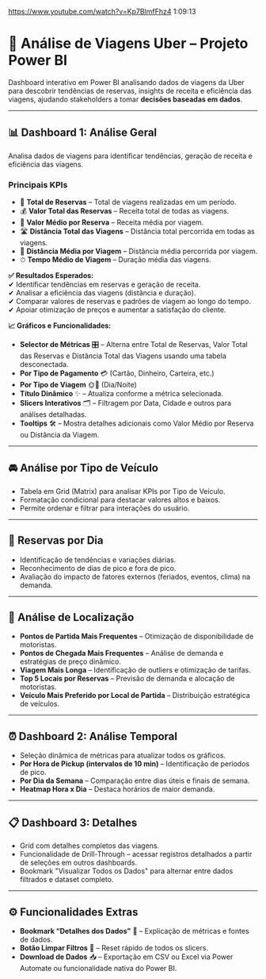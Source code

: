 https://www.youtube.com/watch?v=Kp7BlmfFhz4 1:09:13 

# 🚖 Análise de Viagens Uber – Projeto Power BI

Dashboard interativo em Power BI analisando dados de viagens da Uber para descobrir tendências de reservas, insights de receita e eficiência das viagens, ajudando stakeholders a tomar **decisões baseadas em dados**.  

---

## 📊 Dashboard 1: Análise Geral  
Analisa dados de viagens para identificar tendências, geração de receita e eficiência das viagens.

### **Principais KPIs**
- 📌 **Total de Reservas** – Total de viagens realizadas em um período.  
- 💰 **Valor Total das Reservas** – Receita total de todas as viagens.  
- 📏 **Valor Médio por Reserva** – Receita média por viagem.  
- 🛣 **Distância Total das Viagens** – Distância total percorrida em todas as viagens.  
- 📍 **Distância Média por Viagem** – Distância média percorrida por viagem.  
- ⏱ **Tempo Médio de Viagem** – Duração média das viagens.  

**✅ Resultados Esperados:**  
✔ Identificar tendências em reservas e geração de receita.  
✔ Analisar a eficiência das viagens (distância e duração).  
✔ Comparar valores de reservas e padrões de viagem ao longo do tempo.  
✔ Apoiar otimização de preços e aumentar a satisfação do cliente.  

**📈 Gráficos e Funcionalidades:**  
- **Selector de Métricas** 🎛 – Alterna entre Total de Reservas, Valor Total das Reservas e Distância Total das Viagens usando uma tabela desconectada.  
- **Por Tipo de Pagamento** 💳 (Cartão, Dinheiro, Carteira, etc.)  
- **Por Tipo de Viagem** 🌞🌙 (Dia/Noite)  
- **Título Dinâmico** ✨ – Atualiza conforme a métrica selecionada.  
- **Slicers Interativos** 🗂 – Filtragem por Data, Cidade e outros para análises detalhadas.  
- **Tooltips** 🛠 – Mostra detalhes adicionais como Valor Médio por Reserva ou Distância da Viagem.  

---

## 🚘 Análise por Tipo de Veículo  
- Tabela em Grid (Matrix) para analisar KPIs por Tipo de Veículo.  
- Formatação condicional para destacar valores altos e baixos.  
- Permite ordenar e filtrar para interações do usuário.  

---

## 📅 Reservas por Dia  
- Identificação de tendências e variações diárias.  
- Reconhecimento de dias de pico e fora de pico.  
- Avaliação do impacto de fatores externos (feriados, eventos, clima) na demanda.  

---

## 📍 Análise de Localização  
- **Pontos de Partida Mais Frequentes** – Otimização de disponibilidade de motoristas.  
- **Pontos de Chegada Mais Frequentes** – Análise de demanda e estratégias de preço dinâmico.  
- **Viagem Mais Longa** – Identificação de outliers e otimização de tarifas.  
- **Top 5 Locais por Reservas** – Previsão de demanda e alocação de motoristas.  
- **Veículo Mais Preferido por Local de Partida** – Distribuição estratégica de veículos.  

---

## ⏰ Dashboard 2: Análise Temporal  
- Seleção dinâmica de métricas para atualizar todos os gráficos.  
- **Por Hora de Pickup (intervalos de 10 min)** – Identificação de períodos de pico.  
- **Por Dia da Semana** – Comparação entre dias úteis e finais de semana.  
- **Heatmap Hora x Dia** – Destaca horários de maior demanda.  

---

## 📋 Dashboard 3: Detalhes  
- Grid com detalhes completos das viagens.  
- Funcionalidade de Drill-Through – acessar registros detalhados a partir de seleções em outros dashboards.  
- Bookmark "Visualizar Todos os Dados" para alternar entre dados filtrados e dataset completo.  

---

## ⚙️ Funcionalidades Extras  
- **Bookmark “Detalhes dos Dados”** 📝 – Explicação de métricas e fontes de dados.  
- **Botão Limpar Filtros** 🔄 – Reset rápido de todos os slicers.  
- **Download de Dados** 📥 – Exportação em CSV ou Excel via Power Automate ou funcionalidade nativa do Power BI.
